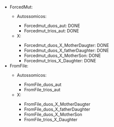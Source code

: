 <ul>
<li>ForcedMut:</li>
	<ul>
		<li>Autossomicos:</li>
			<ul>
				<li>Forcedmut_duos_aut: DONE</li>
				<li>Forcedmut_trios_aut: DONE</li>
			</ul>
		<li>X:</li>
			<ul>
				<li>Forcedmut_duos_X_MotherDaugter: DONE</li>
				<li>Forcedmut_duos_X_fatherDaughter: DONE</li>
				<li>Forcedmut_duos_X_MotherSon: DONE</li>
				<li>Forcedmut_trios_X_Daughter: DONE</li>
			</ul>
	</ul>
<li>FromFile:</li>
	<ul>
		<li>Autossomicos:</li>
		<ul>
			<li>FromFile_duos_aut</li>
			<li>FromFile_trios_aut</li>
		</ul>
		<li>X:</li>
		<ul>
			<li>FromFile_duos_X_MotherDaugter</li>
			<li>FromFile_duos_X_fatherDaughter</li>
			<li>FromFile_duos_X_MotherSon</li>	
			<li>FromFile_trios_X_Daughter</li>	
		</ul>
	</ul>
</ul>

	


